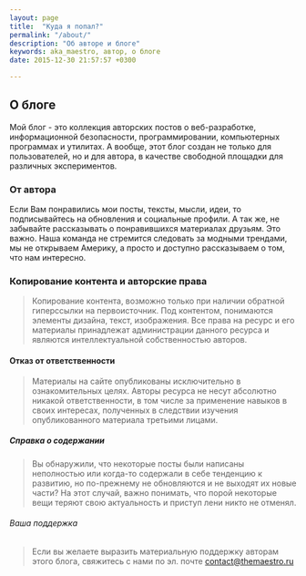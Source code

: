 ```yaml
---
layout: page
title:  "Куда я попал?"
permalink: "/about/"
description: "Об авторе и блоге"
keywords: aka_maestro, автор, о блоге
date: 2015-12-30 21:57:57 +0300

---
```


<h2>О блоге</h2>
Мой блог - это коллекция авторских постов о веб-разработке, информационной безопасности, программировании, компьютерных программах и утилитах.
А вообще, этот блог создан не только для пользователей, но и для автора, в качестве свободной площадки для различных экспериментов.

<h3>От автора</h3>
Если Вам понравились мои посты, тексты, мысли, идеи, то подписывайтесь на обновления и социальные профили. А так же, не забывайте рассказывать о понравившихся материалах друзьям. Это важно. Наша команда не стремится следовать за модными трендами, мы не открываем Америку, а просто и доступно рассказываем о том, что нам интересно.

<h3>Копирование контента и авторские права</h3>

>Копирование контента, возможно только при наличии обратной гиперссылки на первоисточник. Под контентом, понимаются элементы дизайна, текст, изображения. Все права на ресурс и его материалы принадлежат администрации данного ресурса и являются интеллектуальной собственностью авторов.

<h4>Отказ от ответственности</h4>

>Материалы на сайте опубликованы исключительно в ознакомительных целях. Авторы ресурса не несут абсолютно никакой ответственности, в том числе за применение навыков в своих интересах, полученных в следствии изучения опубликованного материала третьими лицами.

<h5>Справка о содержании</h5>

>Вы обнаружили, что некоторые посты были написаны неполностью или когда-то содержали в себе тенденцию к развитию, но по-прежнему не обновляются и не выходят их новые части? На этот случай, важно понимать, что порой некоторые вещи теряют свою актуальность и приступ лени никто не отменял.

<h6>Ваша поддержка</h6>

>Если вы желаете выразить материальную поддержку авторам этого блога, свяжитесь с нами по эл. почте <a href="mailto:contact@themaestro.ru">contact@themaestro.ru</a>
